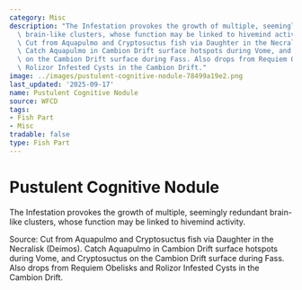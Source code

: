 ```yaml
---
category: Misc
description: "The Infestation provokes the growth of multiple, seemingly redundant\
  \ brain-like clusters, whose function may be linked to hivemind activity. \n\nSource:\
  \ Cut from Aquapulmo and Cryptosuctus fish via Daughter in the Necralisk (Deimos).\
  \ Catch Aquapulmo in Cambion Drift surface hotspots during Vome, and Cryptosuctus\
  \ on the Cambion Drift surface during Fass. Also drops from Requiem Obelisks and\
  \ Rolizor Infested Cysts in the Cambion Drift."
image: ../images/pustulent-cognitive-nodule-78499a19e2.png
last_updated: '2025-09-17'
name: Pustulent Cognitive Nodule
source: WFCD
tags:
- Fish Part
- Misc
tradable: false
type: Fish Part
---
```


# Pustulent Cognitive Nodule

The Infestation provokes the growth of multiple, seemingly redundant brain-like clusters, whose function may be linked to hivemind activity. 

Source: Cut from Aquapulmo and Cryptosuctus fish via Daughter in the Necralisk (Deimos). Catch Aquapulmo in Cambion Drift surface hotspots during Vome, and Cryptosuctus on the Cambion Drift surface during Fass. Also drops from Requiem Obelisks and Rolizor Infested Cysts in the Cambion Drift.


